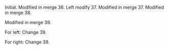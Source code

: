 Initial.
Modified in merge 36.
Left modify 37.
Modified in merge 37.
Modified in merge 38.

Modified in merge 39.


For left:
Change 39.


For right:
Change 39.

